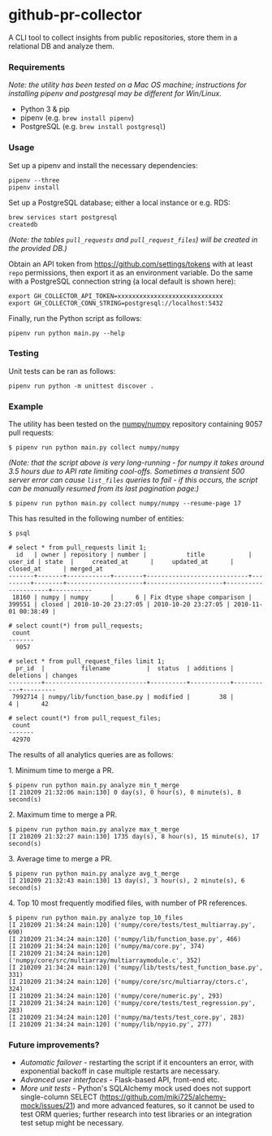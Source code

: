 # github-pr-collector
A CLI tool to collect insights from public repositories, store them in a relational DB and analyze them.

### Requirements

_Note: the utility has been tested on a Mac OS machine; instructions for installing pipenv and postgresql may be different for Win/Linux._

- Python 3 & pip
- pipenv (e.g. `brew install pipenv`)
- PostgreSQL (e.g. `brew install postgresql`)

### Usage

Set up a pipenv and install the necessary dependencies:
```
pipenv --three
pipenv install
```

Set up a PostgreSQL database; either a local instance or e.g. RDS:
```
brew services start postgresql
createdb
```

_(Note: the tables `pull_requests` and `pull_request_files`) will be created in the provided DB.)_

Obtain an API token from https://github.com/settings/tokens with at least `repo` permissions, then export it as an environment variable. Do the same with a PostgreSQL connection string (a local default is shown here):

```
export GH_COLLECTOR_API_TOKEN=xxxxxxxxxxxxxxxxxxxxxxxxxxxxx
export GH_COLLECTOR_CONN_STRING=postgresql://localhost:5432
```

Finally, run the Python script as follows:

```
pipenv run python main.py --help
```

### Testing

Unit tests can be ran as follows:
```
pipenv run python -m unittest discover .
```

### Example

The utility has been tested on the [numpy/numpy](https://github.com/numpy/numpy) repository containing 9057 pull requests:
```
$ pipenv run python main.py collect numpy/numpy
```

_(Note: that the script above is very long-running - for numpy it takes around 3.5 hours due to API rate limiting cool-offs. Sometimes a transient 500 server error can cause `list_files` queries to fail - if this occurs, the script can be manually resumed from its last pagination page:)_
```
$ pipenv run python main.py collect numpy/numpy --resume-page 17
```

This has resulted in the following number of entities:
```
$ psql

# select * from pull_requests limit 1;
  id   | owner | repository | number |           title            | user_id | state  |     created_at      |     updated_at      |      closed_at      | merged_at
-------+-------+------------+--------+----------------------------+---------+--------+---------------------+---------------------+---------------------+-----------
 18160 | numpy | numpy      |      6 | Fix dtype shape comparison |  399551 | closed | 2010-10-20 23:27:05 | 2010-10-20 23:27:05 | 2010-11-01 00:38:49 |

# select count(*) from pull_requests;
 count
-------
  9057

# select * from pull_request_files limit 1;
  pr_id  |          filename          |  status  | additions | deletions | changes
---------+----------------------------+----------+-----------+-----------+---------
 7992714 | numpy/lib/function_base.py | modified |        38 |         4 |      42

# select count(*) from pull_request_files;
 count
-------
 42970
```

The results of all analytics queries are as follows:

1\. Minimum time to merge a PR.

```
$ pipenv run python main.py analyze min_t_merge
[I 210209 21:32:06 main:130] 0 day(s), 0 hour(s), 0 minute(s), 8 second(s)
```

2\. Maximum time to merge a PR.

```
$ pipenv run python main.py analyze max_t_merge
[I 210209 21:32:27 main:130] 1735 day(s), 8 hour(s), 15 minute(s), 17 second(s)
```

3\. Average time to merge a PR.
```
$ pipenv run python main.py analyze avg_t_merge
[I 210209 21:32:43 main:130] 13 day(s), 3 hour(s), 2 minute(s), 6 second(s)
```

4\. Top 10 most frequently modified files, with number of PR references.

```
$ pipenv run python main.py analyze top_10_files
[I 210209 21:34:24 main:120] ('numpy/core/tests/test_multiarray.py', 690)
[I 210209 21:34:24 main:120] ('numpy/lib/function_base.py', 466)
[I 210209 21:34:24 main:120] ('numpy/ma/core.py', 374)
[I 210209 21:34:24 main:120] ('numpy/core/src/multiarray/multiarraymodule.c', 352)
[I 210209 21:34:24 main:120] ('numpy/lib/tests/test_function_base.py', 331)
[I 210209 21:34:24 main:120] ('numpy/core/src/multiarray/ctors.c', 324)
[I 210209 21:34:24 main:120] ('numpy/core/numeric.py', 293)
[I 210209 21:34:24 main:120] ('numpy/core/tests/test_regression.py', 283)
[I 210209 21:34:24 main:120] ('numpy/ma/tests/test_core.py', 283)
[I 210209 21:34:24 main:120] ('numpy/lib/npyio.py', 277)
```

### Future improvements?

- *Automatic failover* - restarting the script if it encounters an error, with exponential backoff in case multiple restarts are necessary.
- *Advanced user interfaces* - Flask-based API, front-end etc.
- *More unit tests* - Python's SQLAlchemy mock used does not support single-column SELECT (https://github.com/miki725/alchemy-mock/issues/21) and more advanced features, so it cannot be used to test ORM queries; further research into test libraries or an integration test setup might be necessary.